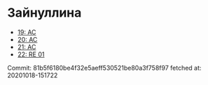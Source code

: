 # Зайнуллина
- [19: AC](19.md)
- [20: AC](20.md)
- [21: AC](21.md)
- [22: RE 01](22.md)

Commit: 81b5f6180be4f32e5aeff530521be80a3f758f97
 fetched at: 20201018-151722
